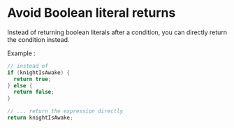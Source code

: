 # Avoid Boolean literal returns

Instead of returning boolean literals after a condition, you can directly return the condition instead.

Example :

```java
// instead of
if (knightIsAwake) {
  return true;
} else {
  return false;
}

// ... return the expression directly
return knightIsAwake;
```